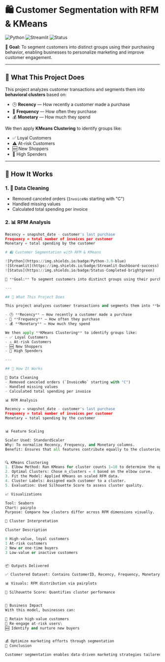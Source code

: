 # 🛍️ Customer Segmentation with RFM & KMeans

![Python](https://img.shields.io/badge/Python-3.9-blue)
![Streamlit](https://img.shields.io/badge/Streamlit-Dashboard-success)
![Status](https://img.shields.io/badge/Status-Completed-brightgreen)

🎯 **Goal:** To segment customers into distinct groups using their purchasing behavior, enabling businesses to personalize marketing and improve customer engagement.

---

## 🧠 What This Project Does

This project analyzes customer transactions and segments them into **behavioral clusters** based on:

- 🕒 **Recency** — How recently a customer made a purchase  
- 🔁 **Frequency** — How often they purchase  
- 💰 **Monetary** — How much they spend

We then apply **KMeans Clustering** to identify groups like:
- ✅ Loyal Customers
- ⚠️ At-risk Customers
- 🆕 New Shoppers
- 💸 High Spenders

---

## 🚀 How It Works

### 1. 📂 Data Cleaning
- Removed canceled orders (`InvoiceNo` starting with "C")
- Handled missing values
- Calculated total spending per invoice

### 2. 📊 RFM Analysis
```python
Recency = snapshot_date - customer's last purchase  
Frequency = total number of invoices per customer  
Monetary = total spending by the customer

# 🛍️ Customer Segmentation with RFM & KMeans

![Python](https://img.shields.io/badge/Python-3.9-blue)
![Streamlit](https://img.shields.io/badge/Streamlit-Dashboard-success)
![Status](https://img.shields.io/badge/Status-Completed-brightgreen)

🎯 **Goal:** To segment customers into distinct groups using their purchasing behavior, enabling businesses to personalize marketing and improve customer engagement.

---

## 🧠 What This Project Does

This project analyzes customer transactions and segments them into **behavioral clusters** based on:

- 🕒 **Recency** — How recently a customer made a purchase  
- 🔁 **Frequency** — How often they purchase  
- 💰 **Monetary** — How much they spend

We then apply **KMeans Clustering** to identify groups like:
- ✅ Loyal Customers
- ⚠️ At-risk Customers
- 🆕 New Shoppers
- 💸 High Spenders

---

## 🚀 How It Works

📂 Data Cleaning
- Removed canceled orders (`InvoiceNo` starting with "C")
- Handled missing values
- Calculated total spending per invoice

📊 RFM Analysis

Recency = snapshot_date - customer's last purchase  
Frequency = total number of invoices per customer  
Monetary = total spending by the customer


📊 Feature Scaling

Scaler Used: StandardScaler
Why: To normalize Recency, Frequency, and Monetary columns.
Benefit: Ensures that all features contribute equally to the clustering process.


🔍 KMeans Clustering
1. Elbow Method: Ran KMeans for cluster counts 1–10 to determine the optimal number.
2. Optimal Clusters: Chose n_clusters = 4 based on the elbow curve.
3. Fit the Model: Applied KMeans on scaled RFM data.
4. Cluster Labels: Assigned each customer to a cluster.
5. Evaluation: Used Silhouette Score to assess cluster quality.

📈 Visualizations

Tool: Seaborn
Chart: pairplo
Purpose: Compare how clusters differ across RFM dimensions visually.

🧩 Cluster Interpretation

Cluster Description

0 High-value, loyal customers
1 At-risk customers
2 New or one-time buyers
3 Low-value or inactive customers


📦 Outputs Delivered

✅ Clustered Dataset: Contains CustomerID, Recency, Frequency, Monetary, and Cluster

📊 Visuals: RFM distribution via pairplots

🧮 Silhouette Score: Quantifies cluster performance


🎯 Business Impact
With this model, businesses can:

💎 Retain high-value customers
🔁 Re-engage at-risk users\
🆕 Identify and nurture new buyers


💰 Optimize marketing efforts through segmentation
🏁 Conclusion

Customer segmentation enables data-driven marketing strategies tailored to different customer types, improving overall engagement, satisfaction, and revenue.
